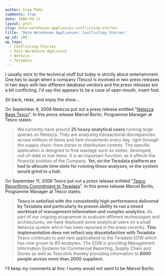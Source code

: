 ```yaml
---
author: Greg Rahn
comments: true
date: 2008-09-11
layout: post
slug: data-warehouse-appliances-conflicting-stories
title: 'Data Warehouse Appliances: Conflicting Stories'
wp_id: 108
wp_tags:
  - Conflicting Stories
  - Data Warehouse Appliance
  - Netezza
  - Teradata
---
```


I usually stick to the technical stuff but today is strictly about entertainment.  One has to laugh when a company (Tesco) is involved in two press releases in two days with two different database vendors and the press releases are a bit conflicting.  I'd say this appears to be a case of open mouth, insert foot.

Sit back, relax, and enjoy the show...

On September 9, 2008 Netezza put out a press release entitled "[Netezza Bags Tesco](http://www.businesswire.com/news/home/20080909005248/en)".  In this press release Marcel Borlin, Programme Manager at Tesco states:

> We currently have around **25 heavy analytical users** running large queries on Netezza.  They are analysing transactional discrepancies across millions of items and item movements every day, right through the supply chain; from stores to distribution centres. The specific application is designed to find wastage such as stolen, destroyed, out-of-date or lost items. It is an important function, as it affects the financial position of the Company. **Yet, on the Teradata platform we had to allocate time slots for running these analyses, or the system would grind to a halt.**

On September 11, 2008 Tesco put out a press release entitled "[Tesco Reconfirms Commitment to Teradata](http://www.businesswire.com/news/home/20080911005723/en)".   In this press release Marcel Borlin, Programme Manager at Tesco states:

> **Tesco is satisfied with the consistently high performance delivered by Teradata and particularly its proven ability to run a mixed workload of management information and complex analytics**.  As part of our ongoing programme to evaluate different technologies and architectures, we have deployed some analytical users on a small Netezza system which has been reported in the press recently. **This implementation does not reflect any dissatisfaction with Teradata**. Tesco continues to add new applications to the Teradata EDW which has now grown to 60 terabytes. The EDW is providing Management Information Systems for Commercial Reporting, Supply Chain and Stores as well as Tescolink thereby providing information to **8000 people across more than 2000 suppliers.**

I'll keep my comments at this:  I surely would not want to be Marcel Borlin.
